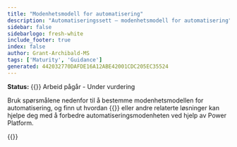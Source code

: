 ```yaml
---
title: "Modenhetsmodell for automatisering"
description: "Automatiseringssett – modenhetsmodell for automatisering"
sidebar: false
sidebarlogo: fresh-white
include_footer: true
index: false
author: Grant-Archibald-MS
tags: ['Maturity', 'Guidance']
generated: 442032770DAFDE16A12ABE42001CDC205EC35524
---
```


**Status:** {{<externalImage src="https://github.githubassets.com/images/icons/emoji/unicode/1f6a7.png" size="16x16" text="Construction Icon">}} Arbeid pågår - Under vurdering

Bruk spørsmålene nedenfor til å bestemme modenhetsmodellen for automatisering, og finn ut hvordan {{<product-name>}} eller andre relaterte løsninger kan hjelpe deg med å forbedre automatiseringsmodenheten ved hjelp av Power Platform.

{{<questions name="/content/nb/automation-maturity-model.json" completed="" showNavigationButtons="false" locale="nb">}}
